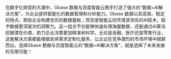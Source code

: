 在数字化转型的大潮中，Gbase 数据与百度智能云携手打造了强大的“数据+AI解决方案”，为企业提供智能化的数据管理和分析能力。Gbase 数据以其高效、稳定的特点，帮助企业构建坚实的数据基础；而百度智能云则凭借其领先的AI技术，赋予数据更深层次的洞察力。这一组合不仅能够快速处理海量数据，还能通过AI算法挖掘潜在价值，助力企业决策更加精准和科学。无论是金融、医疗还是零售行业，这套解决方案都能根据具体需求定制化服务，让企业在竞争激烈的市场环境中脱颖而出。选择Gbase 数据与百度智能云的“数据+AI解决方案”，就是选择了未来发展的无限可能！